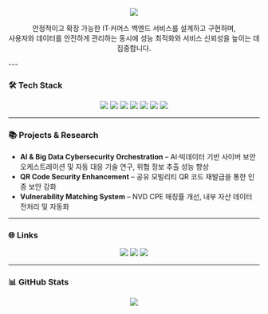 <p align="center">
  <img src="https://capsule-render.vercel.app/api? &animation=waving&type=rounded&color=#A67C52,#D4A373&height=120"/>
</p>

<p align="center">
  안정적이고 확장 가능한 IT·커머스 백엔드 서비스를 설계하고 구현하며,<br/>
  사용자와 데이터를 안전하게 관리하는 동시에 성능 최적화와 서비스 신뢰성을 높이는 데 집중합니다.
</p>
---

### 🛠 Tech Stack
<p align="center">
  <img src="https://img.shields.io/badge/Java-007396?style=flat-square&logo=java&logoColor=white"/>
  <img src="https://img.shields.io/badge/Python-3776AB?style=flat-square&logo=python&logoColor=white"/>
  <img src="https://img.shields.io/badge/Spring-6DB33F?style=flat-square&logo=spring&logoColor=white"/>
  <img src="https://img.shields.io/badge/SpringBoot-6DB33F?style=flat-square&logo=springboot&logoColor=white"/>
  <img src="https://img.shields.io/badge/MySQL-4479A1?style=flat-square&logo=mysql&logoColor=white"/>
  <img src="https://img.shields.io/badge/AWS-232F3E?style=flat-square&logo=amazonaws&logoColor=white"/>
  <img src="https://img.shields.io/badge/JWT-000000?style=flat-square&logo=jsonwebtokens&logoColor=white"/>
</p>

---

### 📚 Projects & Research
- **AI & Big Data Cybersecurity Orchestration** – AI·빅데이터 기반 사이버 보안 오케스트레이션 및 자동 대응 기술 연구, 위협 정보 추출 성능 향상
- **QR Code Security Enhancement** – 공유 모빌리티 QR 코드 재발급을 통한 인증 보안 강화
- **Vulnerability Matching System** – NVD CPE 매칭률 개선, 내부 자산 데이터 전처리 및 자동화

---

### 🌐 Links
<p align="center">
  <a href="https://solved.ac/profile/eunjin0468"><img src="https://img.shields.io/badge/Solved.ac-5A2D82?style=flat-square&logo=solved.ac&logoColor=white"/></a>
  <a href="https://dxxxwls.tistory.com/"><img src="https://img.shields.io/badge/Blog-00ACC1?style=flat-square&logo=ghost&logoColor=white"/></a>
  <a href="mailto:dxxxwls@gmail.com"><img src="https://img.shields.io/badge/Email-D14836?style=flat-square&logo=gmail&logoColor=white"/></a>
</p>

---

### 📊 GitHub Stats
<p align="center">
  <img src="https://github-readme-stats.vercel.app/api?username=eunjin0468&show_icons=true&theme=tokyonight"/>
</p>
